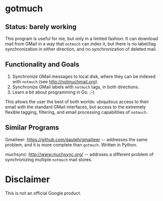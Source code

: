 # gotmuch

## Status: barely working

This program is useful for me, but only in a limited fashion.  It can download
mail from GMail in a way that `notmuch` can index it, but there is no label/tag
synchronization in either direction, and no synchronization of deleted mail.

## Functionality and Goals

1. Synchronize GMail messages to local disk, where they can be indexed with
   `notmuch` (see http://notmuchmail.org).
2. Synchronize GMail labels with `notmuch` tags, in both directions.
3. Learn a bit about programming in Go.  ;-)

This allows the user the best of both worlds: ubiquitous access to their email
with the standard GMail interfaces, but access to the extremely flexible
tagging, filtering, and email processing capabilities of `notmuch`.

## Similar Programs

Gmailieer: https://github.com/gauteh/gmailieer -- addresses the same problem,
and it is more complete than `gotmuch`.  Written in Python.

muchsync: http://www.muchsync.org/ -- addrsses a different problem of
synchronizing multiple `notmuch` mail stores.

# Disclaimer

This is not an official Google product.
